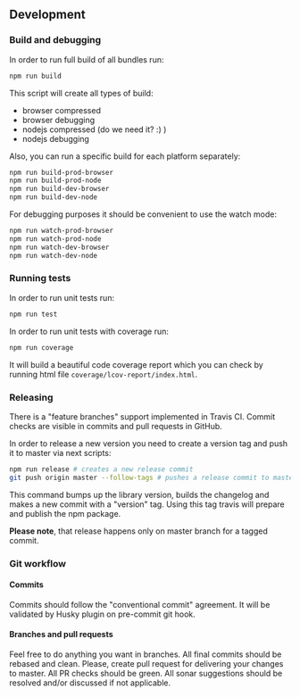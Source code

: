 ## Development

### Build and debugging

In order to run full build of all bundles run:

```bash
npm run build
```

This script will create all types of build:
* browser compressed
* browser debugging
* nodejs compressed (do we need it? :) )
* nodejs debugging

Also, you can run a specific build for each platform separately:

```bash
npm run build-prod-browser
npm run build-prod-node
npm run build-dev-browser
npm run build-dev-node
```

For debugging purposes it should be convenient to use the watch mode:

```bash
npm run watch-prod-browser
npm run watch-prod-node
npm run watch-dev-browser
npm run watch-dev-node
```

### Running tests

In order to run unit tests run:

```bash
npm run test
```

In order to run unit tests with coverage run:

```bash
npm run coverage
```

It will build a beautiful code coverage report which you can check by running html file ```coverage/lcov-report/index.html```.

### Releasing

There is a "feature branches" support implemented in Travis CI. Commit checks are visible in commits and pull requests in GitHub.

In order to release a new version you need to create a version tag and push it to master via next scripts:

```bash
npm run release # creates a new release commit
git push origin master --follow-tags # pushes a release commit to master branch including version tag
```

This command bumps up the library version, builds the changelog and makes a new commit with a "version" tag. Using this tag travis will prepare and publish the npm package.

**Please note**, that release happens only on master branch for a tagged commit.

### Git workflow

#### Commits

Commits should follow the "conventional commit" agreement. It will be validated by Husky plugin on pre-commit git hook.

#### Branches and pull requests

Feel free to do anything you want in branches. All final commits should be rebased and clean. Please, create pull request for delivering your changes to master. All PR checks should be green. All sonar suggestions should be resolved and/or discussed if not applicable.